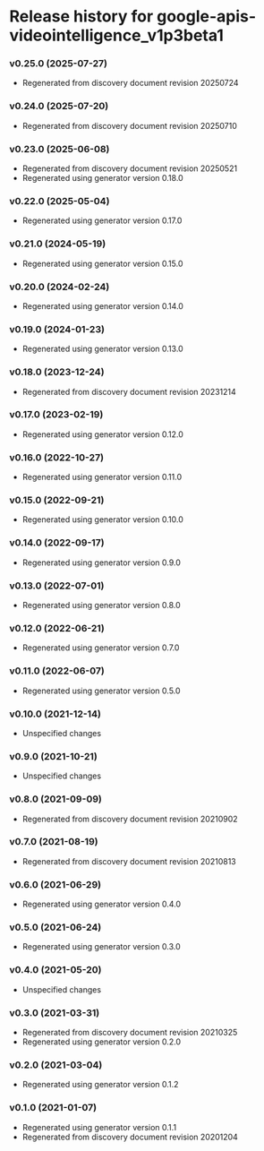 # Release history for google-apis-videointelligence_v1p3beta1

### v0.25.0 (2025-07-27)

* Regenerated from discovery document revision 20250724

### v0.24.0 (2025-07-20)

* Regenerated from discovery document revision 20250710

### v0.23.0 (2025-06-08)

* Regenerated from discovery document revision 20250521
* Regenerated using generator version 0.18.0

### v0.22.0 (2025-05-04)

* Regenerated using generator version 0.17.0

### v0.21.0 (2024-05-19)

* Regenerated using generator version 0.15.0

### v0.20.0 (2024-02-24)

* Regenerated using generator version 0.14.0

### v0.19.0 (2024-01-23)

* Regenerated using generator version 0.13.0

### v0.18.0 (2023-12-24)

* Regenerated from discovery document revision 20231214

### v0.17.0 (2023-02-19)

* Regenerated using generator version 0.12.0

### v0.16.0 (2022-10-27)

* Regenerated using generator version 0.11.0

### v0.15.0 (2022-09-21)

* Regenerated using generator version 0.10.0

### v0.14.0 (2022-09-17)

* Regenerated using generator version 0.9.0

### v0.13.0 (2022-07-01)

* Regenerated using generator version 0.8.0

### v0.12.0 (2022-06-21)

* Regenerated using generator version 0.7.0

### v0.11.0 (2022-06-07)

* Regenerated using generator version 0.5.0

### v0.10.0 (2021-12-14)

* Unspecified changes

### v0.9.0 (2021-10-21)

* Unspecified changes

### v0.8.0 (2021-09-09)

* Regenerated from discovery document revision 20210902

### v0.7.0 (2021-08-19)

* Regenerated from discovery document revision 20210813

### v0.6.0 (2021-06-29)

* Regenerated using generator version 0.4.0

### v0.5.0 (2021-06-24)

* Regenerated using generator version 0.3.0

### v0.4.0 (2021-05-20)

* Unspecified changes

### v0.3.0 (2021-03-31)

* Regenerated from discovery document revision 20210325
* Regenerated using generator version 0.2.0

### v0.2.0 (2021-03-04)

* Regenerated using generator version 0.1.2

### v0.1.0 (2021-01-07)

* Regenerated using generator version 0.1.1
* Regenerated from discovery document revision 20201204

